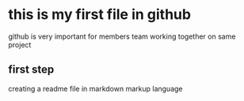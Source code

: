 # this is my first file in github

github is very important for members team working together on same project

## first step

creating a readme file in markdown markup language
